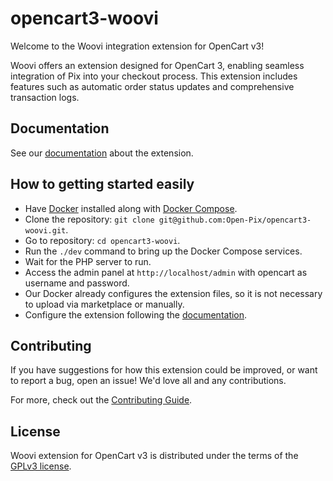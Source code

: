 # opencart3-woovi

Welcome to the Woovi integration extension for OpenCart v3!

Woovi offers an extension designed for OpenCart 3, enabling seamless integration of Pix into your checkout process. This extension includes features such as automatic order status updates and comprehensive transaction logs.

## Documentation

See our [documentation](https://developers.woovi.com/docs/ecommerce/opencart/opencart3-extension) about the extension.

## How to getting started easily

- Have [Docker](https://docs.docker.com/desktop/) installed along with [Docker Compose](https://docs.docker.com/compose/install/).
- Clone the repository: `git clone git@github.com:Open-Pix/opencart3-woovi.git`.
- Go to repository: `cd opencart3-woovi`.
- Run the `./dev` command to bring up the Docker Compose services.
- Wait for the PHP server to run.
- Access the admin panel at `http://localhost/admin` with opencart as username and password.
- Our Docker already configures the extension files, so it is not necessary to upload via marketplace or manually.
- Configure the extension following the [documentation](https://developers.woovi.com/docs/ecommerce/opencart/opencart3-extension#instalando-o-m%C3%A9todo-de-pagamento-woovi-pix).

## Contributing

If you have suggestions for how this extension could be improved, or want to report a bug, open an issue! We'd love all and any contributions.

For more, check out the [Contributing Guide](CONTRIBUTING.md).

## License

Woovi extension for OpenCart v3 is distributed under the terms of the [GPLv3 license](LICENSE).
